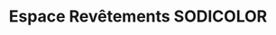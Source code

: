 ---
title: "Espace Revêtements SODICOLOR"
url: /chavelot/espace-revetements-sodicolor/
shop: revêtement de sol
---
